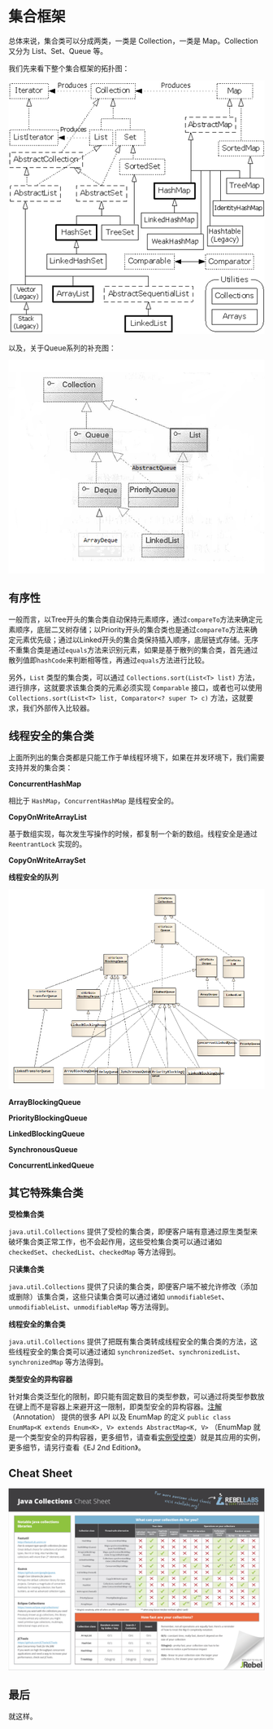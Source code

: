 # 集合框架

总体来说，集合类可以分成两类，一类是 Collection，一类是 Map。Collection 又分为 List、Set、Queue 等。

我们先来看下整个集合框架的拓扑图：

![The Collection Framework Topology](theCollectionFrameworkTopology.png)

以及，关于Queue系列的补充图：

![](theQueueTopology.png)

## 有序性

一般而言，以Tree开头的集合类自动保持元素顺序，通过`compareTo`方法来确定元素顺序，底层二叉树存储；以Priority开头的集合类也是通过`compareTo`方法来确定元素优先级；通过以Linked开头的集合类保持插入顺序，底层链式存储。无序不重集合类是通过`equals`方法来识别元素，如果是基于散列的集合类，首先通过散列值即`hashCode`来判断相等性，再通过`equals`方法进行比较。

另外，`List` 类型的集合类，可以通过 `Collections.sort(List<T> list)` 方法，进行排序，这就要求该集合类的元素必须实现 `Comparable` 接口，或者也可以使用 `Collections.sort(List<T> list, Comparator<? super T> c)` 方法，这就要求，我们外部传入比较器。

## 线程安全的集合类

上面所列出的集合类都是只能工作于单线程环境下，如果在并发环境下，我们需要支持并发的集合类：

**ConcurrentHashMap**

相比于 `HashMap`，`ConcurrentHashMap` 是线程安全的。

**CopyOnWriteArrayList**

基于数组实现，每次发生写操作的时候，都复制一个新的数组。线程安全是通过 `ReentrantLock` 实现的。

**CopyOnWriteArraySet**

**线程安全的队列**

![](theThreadSafeCollectionFrameworkTopology.jpg)


**ArrayBlockingQueue**
 
**PriorityBlockingQueue**
 
**LinkedBlockingQueue**
 
**SynchronousQueue**

**ConcurrentLinkedQueue**

## 其它特殊集合类

**受检集合类**

`java.util.Collections` 提供了受检的集合类，即便客户端有意通过原生类型来破坏集合类正常工作，也不会起作用，这些受检集合类可以通过诸如 `checkedSet`、`checkedList`、`checkedMap` 等方法得到。

**只读集合类**

`java.util.Collections` 提供了只读的集合类，即便客户端不被允许修改（添加或删除）该集合类，这些只读集合类可以通过诸如 `unmodifiableSet`、`unmodifiableList`、`unmodifiableMap` 等方法得到。

**线程安全的集合类**

`java.util.Collections` 提供了把既有集合类转成线程安全的集合类的方法，这些线程安全的集合类可以通过诸如 `synchronizedSet`、`synchronizedList`、`synchronizedMap` 等方法得到。

**类型安全的异构容器**

针对集合类泛型化的限制，即只能有固定数目的类型参数，可以通过将类型参数放在键上而不是容器上来避开这一限制，即类型安全的异构容器。[注解](Annotation.md)（Annotation） 提供的很多 API 以及 EnumMap 的定义 `public class EnumMap<K extends Enum<K>, V> extends AbstractMap<K, V>` （EnumMap 就是一个类型安全的异构容器，更多细节，请查看[实例受控类](InstanceControlledClass.md)）就是其应用的实例，更多细节，请另行查看《EJ 2nd Edition》。

## Cheat Sheet

![the Java Collections CheatSheet](theJavaCollectionsCheatSheet.png)

## 最后

就这样。
